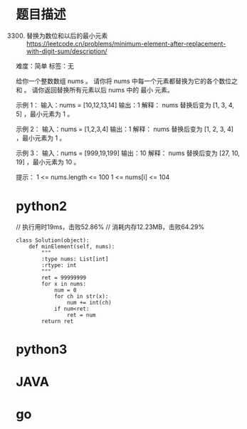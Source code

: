 # 题目描述

3300. 替换为数位和以后的最小元素  
https://leetcode.cn/problems/minimum-element-after-replacement-with-digit-sum/description/  

难度：简单
标签：无

给你一个整数数组 nums 。
请你将 nums 中每一个元素都替换为它的各个数位之 和 。
请你返回替换所有元素以后 nums 中的 最小 元素。

示例 1：
输入：nums = [10,12,13,14]
输出：1
解释：
nums 替换后变为 [1, 3, 4, 5] ，最小元素为 1 。

示例 2：
输入：nums = [1,2,3,4]
输出：1
解释：
nums 替换后变为 [1, 2, 3, 4] ，最小元素为 1 。

示例 3：
输入：nums = [999,19,199]
输出：10
解释：
nums 替换后变为 [27, 10, 19] ，最小元素为 10 。

提示：
1 <= nums.length <= 100
1 <= nums[i] <= 104

# python2

// 执行用时19ms，击败52.86%
// 消耗内存12.23MB，击败64.29%
```
class Solution(object):
    def minElement(self, nums):
        """
        :type nums: List[int]
        :rtype: int
        """
        ret = 99999999
        for x in nums:
            num = 0
            for ch in str(x):
                num += int(ch)
            if num<ret:
                ret = num
        return ret
```

# python3 

# JAVA

# go
